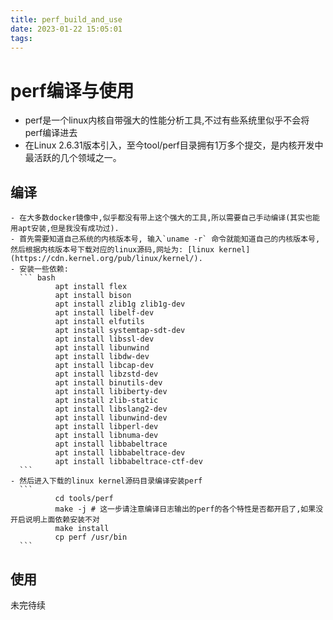 ```yaml
---
title: perf_build_and_use
date: 2023-01-22 15:05:01
tags:
---
```

# perf编译与使用
- perf是一个linux内核自带强大的性能分析工具,不过有些系统里似乎不会将perf编译进去  
- 在Linux 2.6.31版本引入，至今tool/perf目录拥有1万多个提交，是内核开发中最活跃的几个领域之一。  
## 编译  
	- 在大多数docker镜像中,似乎都没有带上这个强大的工具,所以需要自己手动编译(其实也能用apt安装,但是我没有成功过).  
	- 首先需要知道自己系统的内核版本号, 输入`uname -r` 命令就能知道自己的内核版本号,然后根据内核版本号下载对应的linux源码,网址为: [linux kernel](https://cdn.kernel.org/pub/linux/kernel/).  
	- 安装一些依赖:    
	  ``` bash
	  		  apt install flex
	  		  apt install bison
	  		  apt install zlib1g zlib1g-dev
	  		  apt install libelf-dev
	  		  apt install elfutils
	  		  apt install systemtap-sdt-dev
	  		  apt install libssl-dev
	  		  apt install libunwind
	  		  apt install libdw-dev
	  		  apt install libcap-dev
	  		  apt install libzstd-dev
	  		  apt install binutils-dev
	  		  apt install libiberty-dev
	  		  apt install zlib-static
	  		  apt install libslang2-dev
	  		  apt install libunwind-dev
	  		  apt install libperl-dev
	  		  apt install libnuma-dev
	  		  apt install libbabeltrace
	  		  apt install libbabeltrace-dev
	  		  apt install libbabeltrace-ctf-dev
	  ```
	- 然后进入下载的linux kernel源码目录编译安装perf  
	  ```
	  		  cd tools/perf
	  		  make -j # 这一步请注意编译日志输出的perf的各个特性是否都开启了,如果没开启说明上面依赖安装不对
	  		  make install
	  		  cp perf /usr/bin
	  ```
## 使用
未完待续